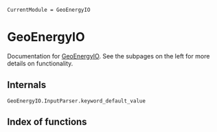 ```@meta
CurrentModule = GeoEnergyIO
```

# GeoEnergyIO

Documentation for [GeoEnergyIO](https://github.com/sintefmath/GeoEnergyIO.jl). See the subpages on the left for more details on functionality.

## Internals

```@docs
GeoEnergyIO.InputParser.keyword_default_value
```

## Index of functions

```@index
```

